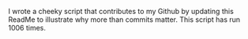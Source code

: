 I wrote a cheeky script that contributes to my Github by updating this ReadMe to illustrate why more than commits matter. This script has run 1006 times.